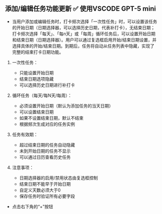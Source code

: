 
## 添加/编辑任务功能更新 ✅ 使用VSCODE GPT-5 mini

- 当用户添加或编辑任务时，打卡频次选择「一次性任务」时，可以设置该任务的开始日期（日期选择器，可以选择历史日期，代表补打卡），无结束日期；打卡频次选择「每天」、「每n天」或「每周」循环任务后，可以设置开始日期和结束日期（日期选择器）。用户可以通过复选框启用开始/结束日期设置，并选择具体的开始/结束日期。到期后，任务将自动从任务列表中隐藏，实现了完整的结束打卡日期功能。

1. 一次性任务：
   - 只能设置开始日期
   - 结束日期选项隐藏
   - 可以选择历史日期进行补打卡

2. 循环任务（每天/每N天/每周）：
   - 必须设置开始日期（默认为添加任务的当天日期）
   - 可以设置结束日期
   - 如果不设置结束日期，默认不结束
   - 根据频次生成对应的任务实例

3. 任务有效期：
   - 超过结束日期的任务自动隐藏
   - 未到开始日期的任务不显示
   - 可以通过日历查看历史任务

4. 注意事项：
   - 日期选择器的启用/禁用状态由复选框控制
   - 结束日期不能早于开始日期
   - 自定义天数必须大于0
   - 保存任务时验证所有必要字段

- 点击右下角的“+”按钮